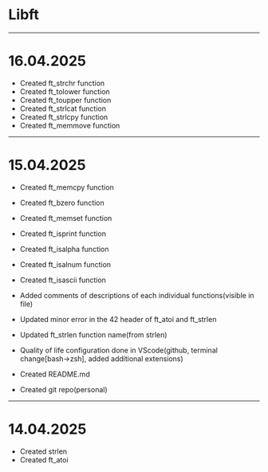 # Libft
__________________________________________________________________________

# 16.04.2025
- Created ft_strchr function
	<!--
	The strchr() function returns a pointer to the first occurrence of the character c in the string s.
	-->
- Created ft_tolower function
	<!--
	tolower() converts the letter c to lower case, if possible.
	-->
- Created ft_toupper function
	<!--
	toupper() converts the letter c to upper case, if possible.
	-->
- Created ft_strlcat function
	<!--
	The strlcat() function appends the NUL-terminated string src to the end of dst. It will append at most size - strlen(dst) - 1 bytes, NUL-terminating the result.
	-->
- Created ft_strlcpy function
	<!--
	The strlcpy() function copies up to size - 1 characters from the NUL-terminated string src to dst, NUL-terminating the result.
	-->
- Created ft_memmove function
	<!--
	The memmove() function copies n bytes from memory area src to memory area dest. The memory areas may overlap: copying takes place as though the bytes in src are first copied into a temporary array that does not overlap src or dest, and the bytes are then copied from the temporary array to dest.
	-->
__________________________________________________________________________
# 15.04.2025
- Created ft_memcpy function
	<!---
	The memcpy() function copies n bytes from memory area src to memory area dest. The memory areas must not overlap. Use memmove(3) if the memory areas do overlap.
	--->
- Created ft_bzero function
	<!--- The bzero() function sets the first n bytes of the area starting at s to zero (bytes containing aq\0aq). --->
- Created ft_memset function
	<!--- The memset() function fills the first n bytes of the memory area pointed to by s with the constant byte c. --->
- Created ft_isprint function
	<!--- checks for any printable character including space. --->
- Created ft_isalpha function
	<!--- checks for an alphabetic character; in the standard "C" locale, it is equivalent to (isupper(c) || islower(c)). In some locales, there may be additional characters for which isalpha() is true-letters which are neither upper case nor lower case. --->
- Created ft_isalnum function
	<!--- checks for an alphanumeric character; it is equivalent to (isalpha(c) || isdigit(c)). --->
- Created ft_isascii function
	<!--- checks whether c is a 7-bit unsigned char value that fits into the ASCII character set. --->
- Added comments of descriptions of each individual functions(visible in file)
- Updated minor error in the 42 header of ft_atoi and ft_strlen
- Updated ft_strlen function name(from strlen)

- Quality of life configuration done in VScode(github, terminal change[bash->zsh], added additional extensions)
- Created README.md
- Created git repo(personal)
_____________________________________________________________________________________
# 14.04.2025
- Created strlen
- Created ft_atoi